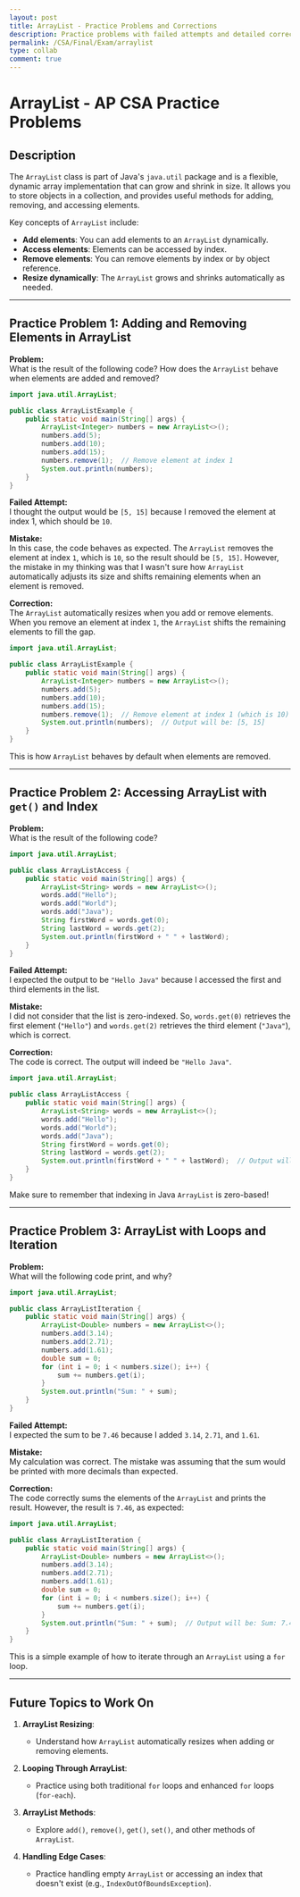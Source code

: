 ```yaml
---
layout: post
title: ArrayList - Practice Problems and Corrections
description: Practice problems with failed attempts and detailed corrections to help understand ArrayLists in Java.
permalink: /CSA/Final/Exam/arraylist
type: collab
comment: true
---
```


# ArrayList - AP CSA Practice Problems

## Description

The `ArrayList` class is part of Java's `java.util` package and is a flexible, dynamic array implementation that can grow and shrink in size. It allows you to store objects in a collection, and provides useful methods for adding, removing, and accessing elements.

Key concepts of `ArrayList` include:
- **Add elements**: You can add elements to an `ArrayList` dynamically.
- **Access elements**: Elements can be accessed by index.
- **Remove elements**: You can remove elements by index or by object reference.
- **Resize dynamically**: The `ArrayList` grows and shrinks automatically as needed.

---

## Practice Problem 1: Adding and Removing Elements in ArrayList

**Problem:**  
What is the result of the following code? How does the `ArrayList` behave when elements are added and removed?

```java
import java.util.ArrayList;

public class ArrayListExample {
    public static void main(String[] args) {
        ArrayList<Integer> numbers = new ArrayList<>();
        numbers.add(5);
        numbers.add(10);
        numbers.add(15);
        numbers.remove(1);  // Remove element at index 1
        System.out.println(numbers);
    }
}
```

**Failed Attempt:**  
I thought the output would be `[5, 15]` because I removed the element at index 1, which should be `10`.

**Mistake:**  
In this case, the code behaves as expected. The `ArrayList` removes the element at index `1`, which is `10`, so the result should be `[5, 15]`. However, the mistake in my thinking was that I wasn't sure how `ArrayList` automatically adjusts its size and shifts remaining elements when an element is removed.

**Correction:**  
The `ArrayList` automatically resizes when you add or remove elements. When you remove an element at index `1`, the `ArrayList` shifts the remaining elements to fill the gap.

```java
import java.util.ArrayList;

public class ArrayListExample {
    public static void main(String[] args) {
        ArrayList<Integer> numbers = new ArrayList<>();
        numbers.add(5);
        numbers.add(10);
        numbers.add(15);
        numbers.remove(1);  // Remove element at index 1 (which is 10)
        System.out.println(numbers);  // Output will be: [5, 15]
    }
}
```

This is how `ArrayList` behaves by default when elements are removed.

---

## Practice Problem 2: Accessing ArrayList with `get()` and Index

**Problem:**  
What is the result of the following code?

```java
import java.util.ArrayList;

public class ArrayListAccess {
    public static void main(String[] args) {
        ArrayList<String> words = new ArrayList<>();
        words.add("Hello");
        words.add("World");
        words.add("Java");
        String firstWord = words.get(0);
        String lastWord = words.get(2);
        System.out.println(firstWord + " " + lastWord);
    }
}
```

**Failed Attempt:**  
I expected the output to be `"Hello Java"` because I accessed the first and third elements in the list.

**Mistake:**  
I did not consider that the list is zero-indexed. So, `words.get(0)` retrieves the first element (`"Hello"`) and `words.get(2)` retrieves the third element (`"Java"`), which is correct.

**Correction:**  
The code is correct. The output will indeed be `"Hello Java"`.

```java
import java.util.ArrayList;

public class ArrayListAccess {
    public static void main(String[] args) {
        ArrayList<String> words = new ArrayList<>();
        words.add("Hello");
        words.add("World");
        words.add("Java");
        String firstWord = words.get(0);
        String lastWord = words.get(2);
        System.out.println(firstWord + " " + lastWord);  // Output will be: Hello Java
    }
}
```

Make sure to remember that indexing in Java `ArrayList` is zero-based!

---

## Practice Problem 3: ArrayList with Loops and Iteration

**Problem:**  
What will the following code print, and why?

```java
import java.util.ArrayList;

public class ArrayListIteration {
    public static void main(String[] args) {
        ArrayList<Double> numbers = new ArrayList<>();
        numbers.add(3.14);
        numbers.add(2.71);
        numbers.add(1.61);
        double sum = 0;
        for (int i = 0; i < numbers.size(); i++) {
            sum += numbers.get(i);
        }
        System.out.println("Sum: " + sum);
    }
}
```

**Failed Attempt:**  
I expected the sum to be `7.46` because I added `3.14`, `2.71`, and `1.61`.

**Mistake:**  
My calculation was correct. The mistake was assuming that the sum would be printed with more decimals than expected.

**Correction:**  
The code correctly sums the elements of the `ArrayList` and prints the result. However, the result is `7.46`, as expected:

```java
import java.util.ArrayList;

public class ArrayListIteration {
    public static void main(String[] args) {
        ArrayList<Double> numbers = new ArrayList<>();
        numbers.add(3.14);
        numbers.add(2.71);
        numbers.add(1.61);
        double sum = 0;
        for (int i = 0; i < numbers.size(); i++) {
            sum += numbers.get(i);
        }
        System.out.println("Sum: " + sum);  // Output will be: Sum: 7.46
    }
}
```

This is a simple example of how to iterate through an `ArrayList` using a `for` loop.

---

## Future Topics to Work On

1. **ArrayList Resizing**:
   - Understand how `ArrayList` automatically resizes when adding or removing elements.
   
2. **Looping Through ArrayList**:
   - Practice using both traditional `for` loops and enhanced `for` loops (`for-each`).
   
3. **ArrayList Methods**:
   - Explore `add()`, `remove()`, `get()`, `set()`, and other methods of `ArrayList`.
   
4. **Handling Edge Cases**:
   - Practice handling empty `ArrayList` or accessing an index that doesn't exist (e.g., `IndexOutOfBoundsException`).
